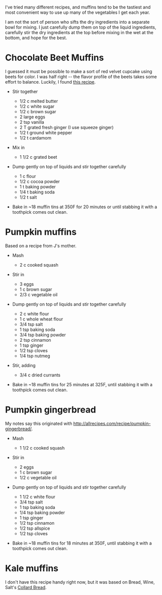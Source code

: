 I've tried many different recipes, and muffins tend to be the tastiest and most convenient way to use up many of the vegetables I get each year.

I am not the sort of person who sifts the dry ingredients into a separate bowl for mixing. I just carefully dump them on top of the liquid ingredients, carefully stir the dry ingredients at the top before mixing in the wet at the bottom, and hope for the best.

# Chocolate Beet Muffins
I guessed it must be possible to make a sort of red velvet cupcake using beets for color. I was half right --
the flavor profile of the beets takes some effort to balance. Luckily, I found [this recipe](https://thelunacafe.com/heavenly-chocolate-beet-tea-loaf/).

- Stir together
  - 1/2 c melted butter
  - 1/2 c white sugar
  - 1/2 c brown sugar
  - 2 large eggs
  - 2 tsp vanilla
  - 2 T grated fresh ginger (I use squeeze ginger)
  - 1/2 t ground white pepper
  - 1/2 t cardamom

- Mix in
  - 1 1/2 c grated beet

- Dump gently on top of liquids and stir together carefully
  - 1 c flour
  - 1/2 c cocoa powder
  - 1 t baking powder
  - 1/4 t baking soda
  - 1/2 t salt

- Bake in ~18 muffin tins at 350F for 20 minutes or until stabbing it with a toothpick comes out clean.

# Pumpkin muffins
Based on a recipe from J's mother.

- Mash
  - 2 c cooked squash
    
- Stir in
  - 3 eggs
  - 1 c brown sugar
  - 2/3 c vegetable oil
 
- Dump gently on top of liquids and stir together carefully
  - 2 c white flour
  - 1 c whole wheat flour
  - 3/4 tsp salt
  - 1 tsp baking soda
  - 3/4 tsp baking powder
  - 2 tsp cinnamon
  - 1 tsp ginger
  - 1/2 tsp cloves
  - 1/4 tsp nutmeg
 
- Stir, adding
  - 3/4 c dried currants
 
- Bake in ~18 muffin tins for 25 minutes at 325F, until stabbing it with a toothpick comes out clean.   

# Pumpkin gingerbread
My notes say this originated with http://allrecipes.com/recipe/pumpkin-gingerbread/.

- Mash
  - 1 1/2 c cooked squash
    
- Stir in
  - 2 eggs
  - 1 c brown sugar
  - 1/2 c vegetable oil
 
- Dump gently on top of liquids and stir together carefully
  - 1 1/2 c white flour
  - 3/4 tsp salt
  - 1 tsp baking soda
  - 1/4 tsp baking powder
  - 1 tsp ginger
  - 1/2 tsp cinnamon
  - 1/2 tsp allspice
  - 1/2 tsp cloves
 
- Bake in ~18 muffin tins for 18 minutes at 350F, until stabbing it with a toothpick comes out clean.

# Kale muffins
I don't have this recipe handy right now, but it was based on Bread, Wine, Salt's [Collard Bread](https://breadwinesalt.blogspot.com/2010/09/collard-bread.html).

